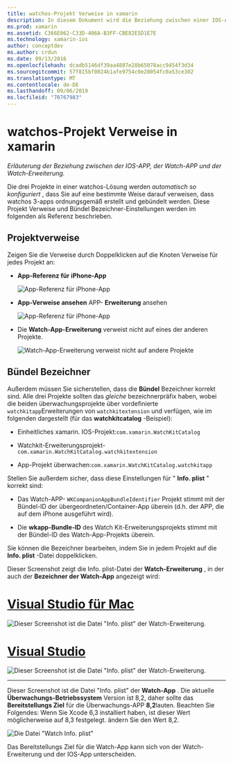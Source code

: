 ```yaml
---
title: watchos-Projekt Verweise in xamarin
description: In diesem Dokument wird die Beziehung zwischen einer IOS-APP, einer Watch-APP und einer Watch-App-Erweiterung beschrieben. Er erläutert Projekt Verweise und Bündel Bezeichner.
ms.prod: xamarin
ms.assetid: C366E062-C33D-406A-B3FF-CBE82E5D1E7E
ms.technology: xamarin-ios
author: conceptdev
ms.author: crdun
ms.date: 09/13/2016
ms.openlocfilehash: dcadb5146df39aa4887e28b65078acc9454f3d34
ms.sourcegitcommit: 57f815bf0024b1afe9754c0e28054fc0a53ce302
ms.translationtype: MT
ms.contentlocale: de-DE
ms.lasthandoff: 09/06/2019
ms.locfileid: "70767983"
---
```

# <a name="watchos-project-references-in-xamarin"></a>watchos-Projekt Verweise in xamarin

_Erläuterung der Beziehung zwischen der IOS-APP, der Watch-APP und der Watch-Erweiterung._

Die drei Projekte in einer watchos-Lösung werden *automatisch so konfiguriert* , dass Sie auf eine bestimmte Weise darauf verweisen, dass watchos 3-apps ordnungsgemäß erstellt und gebündelt werden. Diese Projekt Verweise und Bündel Bezeichner-Einstellungen werden im folgenden als Referenz beschrieben.

## <a name="project-references"></a>Projektverweise

Zeigen Sie die Verweise durch Doppelklicken auf die Knoten Verweise für jedes Projekt an:

- **App-Referenz für** **iPhone-App**

  ![](project-references-images/catalog-reference1.png "App-Referenz für iPhone-App")

- **App-Verweise ansehen** APP- **Erweiterung** ansehen

  ![](project-references-images/catalog-reference2.png "App-Referenz für iPhone-App")

- Die **Watch-App-Erweiterung** verweist nicht auf eines der anderen Projekte.

  ![](project-references-images/catalog-reference3.png "Watch-App-Erweiterung verweist nicht auf andere Projekte")

## <a name="bundle-identifiers"></a>Bündel Bezeichner

Außerdem müssen Sie sicherstellen, dass die **Bündel** Bezeichner korrekt sind.
Alle drei Projekte sollten das *gleiche* bezeichnerpräfix haben, wobei die beiden überwachungsprojekte über vordefinierte `watchkitapp`Erweiterungen von `watchkitextension` und verfügen, wie im folgenden dargestellt (für das **watchkitcatalog** -Beispiel):

- Einheitliches xamarin. IOS-Projekt:`com.xamarin.WatchKitCatalog`

- Watchkit-Erweiterungsprojekt-`com.xamarin.WatchKitCatalog.watchkitextension`

- App-Projekt überwachen:`com.xamarin.WatchKitCatalog.watchkitapp`

Stellen Sie außerdem sicher, dass diese Einstellungen für " **Info. plist** " korrekt sind:

- Das Watch-APP- `WKCompanionAppBundleIdentifier` Projekt stimmt mit der Bündel-ID der übergeordneten/Container-App überein (d.h. der APP, die auf dem iPhone ausgeführt wird).

- Die **wkapp-Bundle-ID** des Watch Kit-Erweiterungsprojekts stimmt mit der Bündel-ID des Watch-App-Projekts überein.

Sie können die Bezeichner bearbeiten, indem Sie in jedem Projekt auf die **Info. plist** -Datei doppelklicken.

Dieser Screenshot zeigt die Info. plist-Datei der **Watch-Erweiterung** , in der auch der **Bezeichner der Watch-App** angezeigt wird:

# <a name="visual-studio-for-mactabmacos"></a>[Visual Studio für Mac](#tab/macos)

![](project-references-images/infoplist-extension.png "Dieser Screenshot ist die Datei \"Info. plist\" der Watch-Erweiterung.")

# <a name="visual-studiotabwindows"></a>[Visual Studio](#tab/windows)

![](project-references-images/infoplist-extension-vs.png "Dieser Screenshot ist die Datei \"Info. plist\" der Watch-Erweiterung.")

-----

Dieser Screenshot ist die Datei "Info. plist" der **Watch-App** .
Die aktuelle **Überwachungs-Betriebssystem** Version ist 8,2, daher sollte das **Bereitstellungs Ziel** für die Überwachungs-APP **8,2**lauten. Beachten Sie Folgendes: Wenn Sie Xcode 6,3 installiert haben, ist dieser Wert möglicherweise auf 8,3 festgelegt. ändern Sie den Wert 8,2.

![](project-references-images/infoplist-watchapp.png "Die Datei \"Watch Info. plist\"")

Das Bereitstellungs Ziel für die Watch-App kann sich von der Watch-Erweiterung und der IOS-App unterscheiden.
